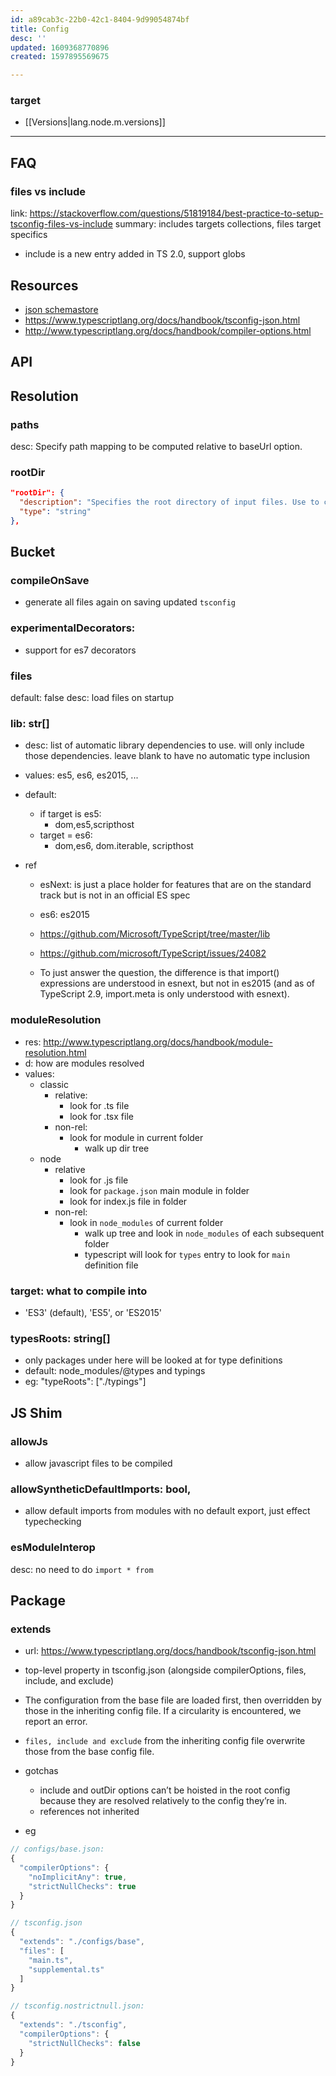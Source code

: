 ```yaml
---
id: a89cab3c-22b0-42c1-8404-9d99054874bf
title: Config
desc: ''
updated: 1609368770896
created: 1597895569675

---
```



### target
- [[Versions|lang.node.m.versions]]

--- 

## FAQ

### files vs include
link: https://stackoverflow.com/questions/51819184/best-practice-to-setup-tsconfig-files-vs-include
summary: includes targets collections, files target specifics

- include is a new entry added in TS 2.0, support globs

## Resources
- [json schemastore](http://json.schemastore.org/tsconfig)
- https://www.typescriptlang.org/docs/handbook/tsconfig-json.html
- http://www.typescriptlang.org/docs/handbook/compiler-options.html


## API

## Resolution

### paths
desc: Specify path mapping to be computed relative to baseUrl option.

### rootDir

```json
"rootDir": {
  "description": "Specifies the root directory of input files. Use to control the output directory structure with --outDir.",
  "type": "string"
},
```


## Bucket

### compileOnSave
- generate all files again on saving updated `tsconfig`

###  experimentalDecorators: 
- support for es7 decorators

### files
default: false
desc: load files on startup

### lib: str[]
- desc: list of automatic library dependencies to use. will only include those dependencies. leave blank to have no automatic type inclusion
- values:  es5, es6, es2015, ...
- default:
    - if target is es5:
        - dom,es5,scripthost
    - target = es6:
        - dom,es6, dom.iterable, scripthost

- ref
  - esNext: is just a place holder for features that are on the standard track but is not in an official ES spec
  - es6: es2015
  - https://github.com/Microsoft/TypeScript/tree/master/lib

  - https://github.com/microsoft/TypeScript/issues/24082
  - To just answer the question, the difference is that import() expressions are understood in esnext, but not in es2015 (and as of TypeScript 2.9, import.meta is only understood with esnext).



### moduleResolution
- res: http://www.typescriptlang.org/docs/handbook/module-resolution.html
- d: how are modules resolved
- values:
    - classic
        - relative:
            - look for .ts file
            - look for .tsx file
        - non-rel:
            - look for module in current folder
                - walk up dir tree
    - node
        - relative
            - look for .js file
            - look for `package.json` main module in folder
            - look for index.js file in folder
        - non-rel:
            - look in `node_modules` of current folder
                - walk up tree and look in `node_modules` of each subsequent folder
                - typescript will look for `types` entry to look for `main` definition file


### target: what to compile into
- 'ES3' (default), 'ES5', or 'ES2015'

### typesRoots: string[]
- only packages under here will be looked at for type definitions
- default: node_modules/@types and typings
- eg: "typeRoots": ["./typings"]

## JS Shim

### allowJs
-  allow javascript files to be compiled

### allowSyntheticDefaultImports: bool,

- allow default imports from modules with no default export, just effect typechecking

### esModuleInterop
desc: no need to do `import * from`


## Package

### extends
- url: https://www.typescriptlang.org/docs/handbook/tsconfig-json.html

- top-level property in tsconfig.json (alongside compilerOptions, files, include, and exclude)
- The configuration from the base file are loaded first, then overridden by those in the inheriting config file. If a circularity is encountered, we report an error.
- `files, include and exclude` from the inheriting config file overwrite those from the base config file.
- gotchas
  - include and outDir options can’t be hoisted in the root config because they are resolved relatively to the config they’re in.
  - references not inherited



- eg
```ts
// configs/base.json:
{
  "compilerOptions": {
    "noImplicitAny": true,
    "strictNullChecks": true
  }
}

// tsconfig.json
{
  "extends": "./configs/base",
  "files": [
    "main.ts",
    "supplemental.ts"
  ]
}

// tsconfig.nostrictnull.json:
{
  "extends": "./tsconfig",
  "compilerOptions": {
    "strictNullChecks": false
  }
}
```
